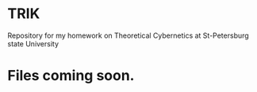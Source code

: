 # TRIK
Repository for my homework on Theoretical Cybernetics at St-Petersburg state University

# Files coming soon.
